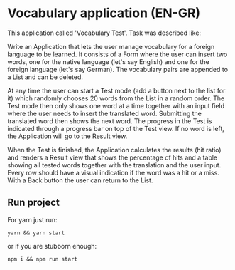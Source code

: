# Vocabulary application (EN-GR)

This application called 'Vocabulary Test'. Task was described like:

Write an Application that lets the user manage vocabulary for a foreign language to be learned. It consists of a Form where the user can insert two words, one for the native language (let's say English) and one for the foreign language (let's say German). The vocabulary pairs are appended to a List and can be deleted.

At any time the user can start a Test mode (add a button next to the list for it) which randomly chooses 20 words from the List in a random order. The Test mode then only shows one word at a time together with an input field where the user needs to insert the translated word. Submitting the translated word then shows the next word. The progress in the Test is indicated through a progress bar on top of the Test view. If no word is left, the Application will go to the Result view.

When the Test is finished, the Application calculates the results (hit ratio) and renders a Result view that shows the percentage of hits and a table showing all tested words together with the translation and the user input. Every row should have a visual indication if the word was a hit or a miss. With a Back button the user can return to the List.

## Run project

For yarn just run:

```
yarn && yarn start
```

or if you are stubborn enough:

```
npm i && npm run start
```